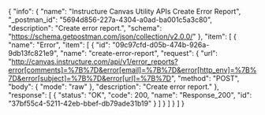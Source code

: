 {
  "info": {
    "name": "Instructure Canvas Utility APIs Create Error Report",
    "_postman_id": "5694d856-227a-4304-a0ad-ba001c5a3c80",
    "description": "Create error report.",
    "schema": "https://schema.getpostman.com/json/collection/v2.0.0/"
  },
  "item": [
    {
      "name": "Error",
      "item": [
        {
          "id": "09c97cfd-d05b-474b-926a-9db13fc821e9",
          "name": "create-error-report",
          "request": {
            "url": "http://canvas.instructure.com/api/v1/error_reports?error[comments]=%7B%7D&error[email]=%7B%7D&error[http_env]=%7B%7D&error[subject]=%7B%7D&error[url]=%7B%7D",
            "method": "POST",
            "body": {
              "mode": "raw"
            },
            "description": "Create error report."
          },
          "response": [
            {
              "status": "OK",
              "code": 200,
              "name": "Response_200",
              "id": "37bf55c4-5211-42eb-bbef-db79ade31b19"
            }
          ]
        }
      ]
    }
  ]
}
